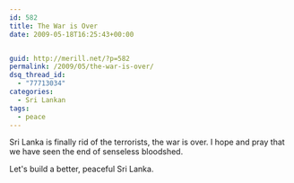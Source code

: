 ```yaml
---
id: 582
title: The War is Over
date: 2009-05-18T16:25:43+00:00


guid: http://merill.net/?p=582
permalink: /2009/05/the-war-is-over/
dsq_thread_id:
  - "77713034"
categories:
  - Sri Lankan
tags:
  - peace
---
```

Sri Lanka is finally rid of the terrorists, the war is over. I hope and pray that we have seen the end of senseless bloodshed.

Let's build a better, peaceful Sri Lanka.